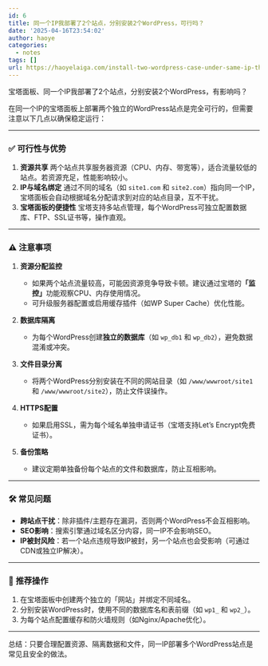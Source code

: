 ```yaml
---
id: 6
title: 同一个IP我部署了2个站点，分别安装2个WordPress，可行吗？
date: '2025-04-16T23:54:02'
author: haoye
categories:
  - notes
tags: []
url: https://haoyelaiga.com/install-two-wordpress-case-under-same-ip-theory/
---
```


宝塔面板、同一个IP我部署了2个站点，分别安装2个WordPress，有影响吗？

在同一个IP的宝塔面板上部署两个独立的WordPress站点是完全可行的，但需要注意以下几点以确保稳定运行：

***

### ✅ **可行性与优势**

1. **资源共享** 两个站点共享服务器资源（CPU、内存、带宽等），适合流量较低的站点。若资源充足，性能影响较小。
2. **IP与域名绑定** 通过不同的域名（如 `site1.com` 和 `site2.com`）指向同一个IP，宝塔面板会自动根据域名分配请求到对应的站点目录，互不干扰。
3. **宝塔面板的便捷性** 宝塔支持多站点管理，每个WordPress可独立配置数据库、FTP、SSL证书等，操作直观。

***

### ⚠️ **注意事项**

1. **资源分配监控**

   - 如果两个站点流量较高，可能因资源竞争导致卡顿。建议通过宝塔&#x7684;**「监控」**&#x529F;能观察CPU、内存使用情况。
   - 可升级服务器配置或启用缓存插件（如WP Super Cache）优化性能。

2. **数据库隔离**
   - 为每个WordPress创建**独立的数据库**（如 `wp_db1` 和 `wp_db2`），避免数据混淆或冲突。

3. **文件目录分离**
   - 将两个WordPress分别安装在不同的网站目录（如 `/www/wwwroot/site1` 和 `/www/wwwroot/site2`），防止文件误操作。

4. **HTTPS配置**
   - 如果启用SSL，需为每个域名单独申请证书（宝塔支持Let’s Encrypt免费证书）。

5. **备份策略**
   - 建议定期单独备份每个站点的文件和数据库，防止互相影响。

***

### 🛠️ **常见问题**

- **跨站点干扰**：除非插件/主题存在漏洞，否则两个WordPress不会互相影响。
- **SEO影响**：搜索引擎通过域名区分内容，同一IP不会影响SEO。
- **IP被封风险**：若一个站点违规导致IP被封，另一个站点也会受影响（可通过CDN或独立IP解决）。

***

### 📌 **推荐操作**

1. 在宝塔面板中创建两个独立的「网站」并绑定不同域名。
2. 分别安装WordPress时，使用不同的数据库名和表前缀（如 `wp1_` 和 `wp2_`）。
3. 为每个站点配置缓存和防火墙规则（如Nginx/Apache优化）。

***

总结：只要合理配置资源、隔离数据和文件，同一IP部署多个WordPress站点是常见且安全的做法。
